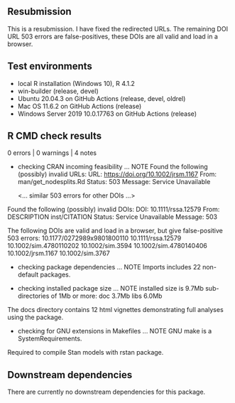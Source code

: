 ## Resubmission
This is a resubmission. I have fixed the redirected URLs. The remaining DOI URL
503 errors are false-positives, these DOIs are all valid and load in a browser.

## Test environments
* local R installation (Windows 10), R 4.1.2
* win-builder (release, devel)
* Ubuntu 20.04.3 on GitHub Actions (release, devel, oldrel)
* Mac OS 11.6.2 on GitHub Actions (release)
* Windows Server 2019 10.0.17763 on GitHub Actions (release)

## R CMD check results

0 errors | 0 warnings | 4 notes

* checking CRAN incoming feasibility ... NOTE
Found the following (possibly) invalid URLs:
  URL: https://doi.org/10.1002/jrsm.1167
    From: man/get_nodesplits.Rd
    Status: 503
    Message: Service Unavailable
    
  <... similar 503 errors for other DOIs ...>

Found the following (possibly) invalid DOIs:
  DOI: 10.1111/rssa.12579
    From: DESCRIPTION
          inst/CITATION
    Status: Service Unavailable
    Message: 503
    
The following DOIs are valid and load in a browser, but give false-positive 503
errors:
10.1177/0272989x9801800110
10.1111/rssa.12579
10.1002/sim.4780110202
10.1002/sim.3594
10.1002/sim.4780140406
10.1002/jrsm.1167
10.1002/sim.3767

* checking package dependencies ... NOTE
  Imports includes 22 non-default packages.

* checking installed package size ... NOTE
  installed size is 9.7Mb
  sub-directories of 1Mb or more:
    doc    3.7Mb
    libs   6.0Mb

The docs directory contains 12 html vignettes demonstrating full analyses using
the package.

* checking for GNU extensions in Makefiles ... NOTE
  GNU make is a SystemRequirements.

Required to compile Stan models with rstan package.

## Downstream dependencies
There are currently no downstream dependencies for this package.

